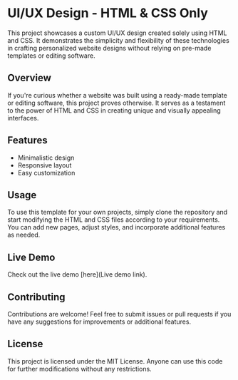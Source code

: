 # UI/UX Design - HTML & CSS Only

This project showcases a custom UI/UX design created solely using HTML and CSS. It demonstrates the simplicity and flexibility of these technologies in crafting personalized website designs without relying on pre-made templates or editing software.

## Overview

If you're curious whether a website was built using a ready-made template or editing software, this project proves otherwise. It serves as a testament to the power of HTML and CSS in creating unique and visually appealing interfaces.

## Features

- Minimalistic design
- Responsive layout
- Easy customization

## Usage

To use this template for your own projects, simply clone the repository and start modifying the HTML and CSS files according to your requirements. You can add new pages, adjust styles, and incorporate additional features as needed.

## Live Demo

Check out the live demo [here](Live demo link).

## Contributing

Contributions are welcome! Feel free to submit issues or pull requests if you have any suggestions for improvements or additional features.

## License

This project is licensed under the MIT License. Anyone can use this code for further modifications without any restrictions.
